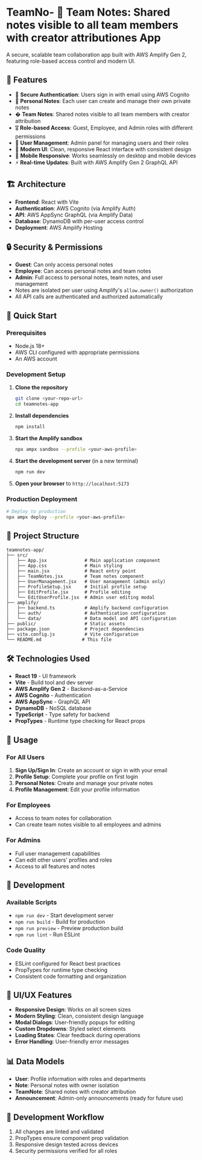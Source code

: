 # TeamNo- 👥 **Team Notes**: Shared notes visible to all team members with creator attributiones App

A secure, scalable team collaboration app built with AWS Amplify Gen 2, featuring role-based access control and modern UI.

## 🌟 Features

- 🔐 **Secure Authentication**: Users sign in with email using AWS Cognito
- 📝 **Personal Notes**: Each user can create and manage their own private notes
- � **Team Notes**: Shared notes visible to all team members with creator attribution
- 🎖️ **Role-based Access**: Guest, Employee, and Admin roles with different permissions
- 👤 **User Management**: Admin panel for managing users and their roles
- 🎨 **Modern UI**: Clean, responsive React interface with consistent design
- 📱 **Mobile Responsive**: Works seamlessly on desktop and mobile devices
- ⚡ **Real-time Updates**: Built with AWS Amplify Gen 2 GraphQL API

## 🏗️ Architecture

- **Frontend**: React with Vite
- **Authentication**: AWS Cognito (via Amplify Auth)
- **API**: AWS AppSync GraphQL (via Amplify Data)
- **Database**: DynamoDB with per-user access control
- **Deployment**: AWS Amplify Hosting

## 🔒 Security & Permissions

- **Guest**: Can only access personal notes
- **Employee**: Can access personal notes and team notes
- **Admin**: Full access to personal notes, team notes, and user management
- Notes are isolated per user using Amplify's `allow.owner()` authorization
- All API calls are authenticated and authorized automatically

## 🚀 Quick Start

### Prerequisites

- Node.js 18+
- AWS CLI configured with appropriate permissions
- An AWS account

### Development Setup

1. **Clone the repository**

   ```bash
   git clone <your-repo-url>
   cd teamnotes-app
   ```

2. **Install dependencies**

   ```bash
   npm install
   ```

3. **Start the Amplify sandbox**

   ```bash
   npx ampx sandbox --profile <your-aws-profile>
   ```

4. **Start the development server** (in a new terminal)

   ```bash
   npm run dev
   ```

5. **Open your browser** to `http://localhost:5173`

### Production Deployment

```bash
# Deploy to production
npx ampx deploy --profile <your-aws-profile>
```

## 📁 Project Structure

```
teamnotes-app/
├── src/
│   ├── App.jsx              # Main application component
│   ├── App.css              # Main styling
│   ├── main.jsx             # React entry point
│   ├── TeamNotes.jsx        # Team notes component
│   ├── UserManagement.jsx   # User management (admin only)
│   ├── ProfileSetup.jsx     # Initial profile setup
│   ├── EditProfile.jsx      # Profile editing
│   └── EditUserProfile.jsx  # Admin user editing modal
├── amplify/
│   ├── backend.ts           # Amplify backend configuration
│   ├── auth/                # Authentication configuration
│   └── data/                # Data model and API configuration
├── public/                  # Static assets
├── package.json             # Project dependencies
├── vite.config.js           # Vite configuration
└── README.md               # This file
```

## 🛠️ Technologies Used

- **React 19** - UI framework
- **Vite** - Build tool and dev server
- **AWS Amplify Gen 2** - Backend-as-a-Service
- **AWS Cognito** - Authentication
- **AWS AppSync** - GraphQL API
- **DynamoDB** - NoSQL database
- **TypeScript** - Type safety for backend
- **PropTypes** - Runtime type checking for React props

## 📝 Usage

### For All Users

1. **Sign Up/Sign In**: Create an account or sign in with your email
2. **Profile Setup**: Complete your profile on first login
3. **Personal Notes**: Create and manage your private notes
4. **Profile Management**: Edit your profile information

### For Employees

- Access to team notes for collaboration
- Can create team notes visible to all employees and admins

### For Admins

- Full user management capabilities
- Can edit other users' profiles and roles
- Access to all features and notes

## 🔧 Development

### Available Scripts

- `npm run dev` - Start development server
- `npm run build` - Build for production
- `npm run preview` - Preview production build
- `npm run lint` - Run ESLint

### Code Quality

- ESLint configured for React best practices
- PropTypes for runtime type checking
- Consistent code formatting and organization

## 🎨 UI/UX Features

- **Responsive Design**: Works on all screen sizes
- **Modern Styling**: Clean, consistent design language
- **Modal Dialogs**: User-friendly popups for editing
- **Custom Dropdowns**: Styled select elements
- **Loading States**: Clear feedback during operations
- **Error Handling**: User-friendly error messages

## 📊 Data Models

- **User**: Profile information with roles and departments
- **Note**: Personal notes with owner isolation
- **TeamNote**: Shared notes with creator attribution
- **Announcement**: Admin-only announcements (ready for future use)

## 🔄 Development Workflow

1. All changes are linted and validated
2. PropTypes ensure component prop validation
3. Responsive design tested across devices
4. Security permissions verified for all roles
